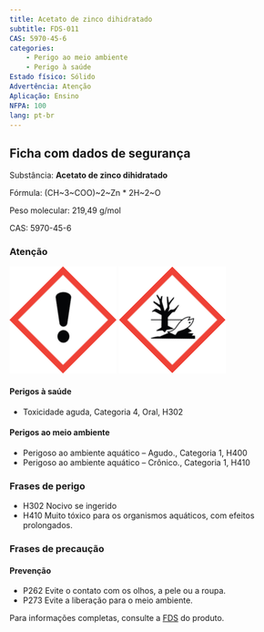 ```yaml
---
title: Acetato de zinco dihidratado
subtitle: FDS-011
CAS: 5970-45-6 
categories: 
    - Perigo ao meio ambiente
    - Perigo à saúde
Estado físico: Sólido
Advertência: Atenção
Aplicação: Ensino
NFPA: 100
lang: pt-br
---
```


## Ficha com dados de segurança

Substância: **Acetato de zinco dihidratado**

Fórmula: (CH~3~COO)~2~Zn * 2H~2~O

Peso molecular: 219,49 g/mol

CAS: 5970-45-6

### Atenção

![Ponto de exclamação](pic/GHS07.png) ![Meio ambiente](pic/GHS09.png)

#### Perigos à saúde

- Toxicidade aguda, Categoria 4, Oral, H302

#### Perigos ao meio ambiente

- Perigoso ao ambiente aquático – Agudo., Categoria 1, H400
- Perigoso ao ambiente aquático – Crônico., Categoria 1, H410

### Frases de perigo

- H302 Nocivo se ingerido
- H410 Muito tóxico para os organismos aquáticos, com efeitos prolongados.

### Frases de precaução

#### Prevenção

- P262 Evite o contato com os olhos, a pele ou a roupa.
- P273 Evite a liberação para o meio ambiente.

Para informações completas, consulte a [FDS](https://drive.google.com/open?id=19ayatUMG0-4lh6KOjWI7HXuQw4s2-PRz) do produto.
